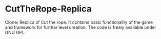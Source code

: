 # CutTheRope-Replica
Clone/ Replica of Cut the rope. It contains basic functionality of the game and framework for further level creation. The code is freely available under GNU GPL. 
